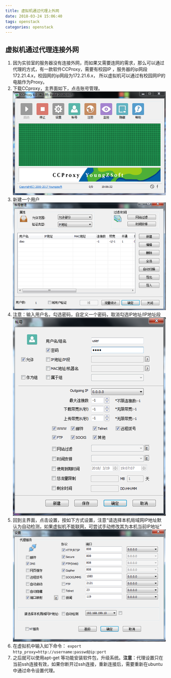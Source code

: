```yaml
---
title: 虚拟机通过代理上外网
date: 2018-03-24 15:06:40
tags: openstack
categories: openstack
---
```


## 虚拟机通过代理连接外网

1. 因为实验室的服务器没有连接外网，而如果又需要连网的需求，那么可以通过代理的方式，有一款软件CCProxy，需要有校园IP ，服务器的ip网段172.21.4.x，校园网的ip网段为172.21.6.x， 所以虚拟机可以通过有校园网IP的电脑作为Proxy。
2. 下载CCproxy，主界面如下，点击账号管理。
![image](https://github.com/sjt157/MarkDownPhotos/raw/master/CCProxy/1.png)
3. 新建一个用户
![image](https://github.com/sjt157/MarkDownPhotos/raw/master/CCProxy/2.png)
4. 注意：输入用户名，勾选密码，自定义一个密码，取消勾选IP地址/IP地址段
![image](https://github.com/sjt157/MarkDownPhotos/raw/master/CCProxy/3.png)
5. 回到主界面，点击设置，按如下方式设置，注意“请选择本机局域网IP地址默认为自动检测，如果虚拟机不能联网，可尝试手动修改其为本机当前IP地址”
![image](https://github.com/sjt157/MarkDownPhotos/raw/master/CCProxy/4.png)
6. 在虚拟机中输入如下命令：
   `export http_proxy=http://username:passwd@ip:port`
7. 之后就可以使用apt-get 等功能安装软件包，升级系统。**注意**：代理设置只在当前ssh连接有效，如果你断开过ssh连接，重新连接后，需要重新在ubuntu中通过命令设置代理。

